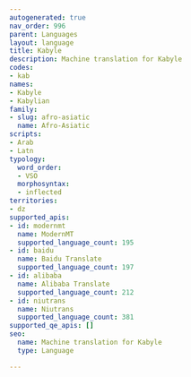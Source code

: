 ```yaml
---
autogenerated: true
nav_order: 996
parent: Languages
layout: language
title: Kabyle
description: Machine translation for Kabyle
codes:
- kab
names:
- Kabyle
- Kabylian
family:
- slug: afro-asiatic
  name: Afro-Asiatic
scripts:
- Arab
- Latn
typology:
  word_order:
  - VSO
  morphosyntax:
  - inflected
territories:
- dz
supported_apis:
- id: modernmt
  name: ModernMT
  supported_language_count: 195
- id: baidu
  name: Baidu Translate
  supported_language_count: 197
- id: alibaba
  name: Alibaba Translate
  supported_language_count: 212
- id: niutrans
  name: Niutrans
  supported_language_count: 381
supported_qe_apis: []
seo:
  name: Machine translation for Kabyle
  type: Language

---
```


